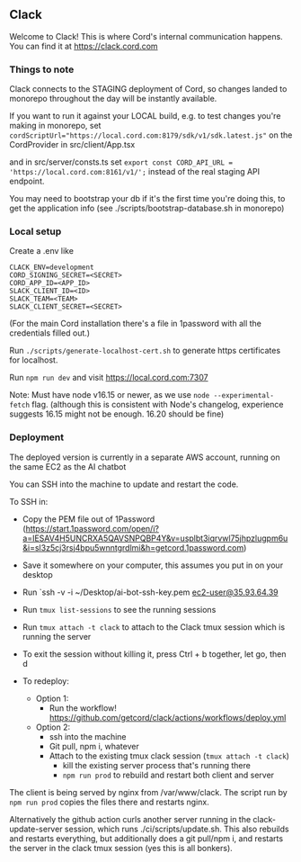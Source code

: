 ## Clack

Welcome to Clack!  This is where Cord's internal communication happens.  You 
can find it at https://clack.cord.com

### Things to note
Clack connects to the STAGING deployment of Cord, so changes landed to monorepo 
throughout the day will be instantly available.

If you want to run it against your LOCAL build, e.g. to test changes you're making
in monorepo, set
`cordScriptUrl="https://local.cord.com:8179/sdk/v1/sdk.latest.js"`
on the CordProvider in src/client/App.tsx

and in src/server/consts.ts set `export const CORD_API_URL = 'https://local.cord.com:8161/v1/';`
instead of the real staging API endpoint.

You may need to bootstrap your db if it's the first time you're doing this, to 
get the application info (see ./scripts/bootstrap-database.sh in monorepo)

### Local setup

Create a .env like

```
CLACK_ENV=development
CORD_SIGNING_SECRET=<SECRET>
CORD_APP_ID=<APP_ID>
SLACK_CLIENT_ID=<ID>
SLACK_TEAM=<TEAM>
SLACK_CLIENT_SECRET=<SECRET>
```

(For the main Cord installation there's a file in 1password with all the credentials filled out.)

Run `./scripts/generate-localhost-cert.sh` to generate https certificates for localhost.

Run `npm run dev` and visit https://local.cord.com:7307

Note: Must have node v16.15 or newer, as we use `node --experimental-fetch` flag.
(although this is consistent with Node's changelog, experience suggests 16.15
might not be enough.  16.20 should be fine)

### Deployment

The deployed version is currently in a separate AWS account, running on the same EC2 as the AI chatbot

You can SSH into the machine to update and restart the code.  

To SSH in:
- Copy the PEM file out of 1Password
  (https://start.1password.com/open/i?a=IESAV4H5UNCRXA5QAVSNPQBP4Y&v=usplbt3iqrvwl75jhpzlugpm6u&i=sl3z5cj3rsj4bpu5wnntgrdlmi&h=getcord.1password.com)
- Save it somewhere on your computer, this assumes you put in on your desktop
- Run `ssh -v -i ~/Desktop/ai-bot-ssh-key.pem ec2-user@35.93.64.39
- Run `tmux list-sessions` to see the running sessions 
- Run `tmux attach -t clack` to attach to the Clack tmux session which is running the server
- To exit the session without killing it, press Ctrl + b together, let go, then d

- To redeploy: 
  - Option 1:
    - Run the workflow! https://github.com/getcord/clack/actions/workflows/deploy.yml  
  - Option 2:
    - ssh into the machine
    - Git pull, npm i, whatever
    - Attach to the existing tmux clack session (`tmux attach -t clack`)
      - kill the existing server process that's running there
      - `npm run prod` to rebuild and restart both client and server
  

The client is being served by nginx from /var/www/clack.  The script run by `npm run prod`
copies the files there and restarts nginx.

Alternatively the github action curls another server running in the clack-update-server session, which runs ./ci/scripts/update.sh.  This also rebuilds and restarts everything, but additionally does a git pull/npm i, and restarts the server in the clack tmux session (yes this is all bonkers).

